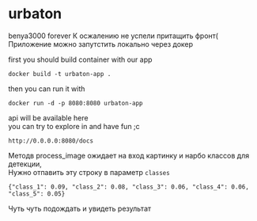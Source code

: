 # urbaton
benya3000 forever
К осжалению не успели притащить фронт(
Приложение можно запутстить локально через докер

first you should build container with our app  
```  
docker build -t urbaton-app .
```

then you can run it with
```
docker run -d -p 8080:8080 urbaton-app 
````

api will be available here     
you can try to explore in and have fun ;c  
```
http://0.0.0.0:8080/docs
```

Методв process_image ожидает на вход картинку и нарбо классов для детекции,   
Нужно отпавить эту строку в параметр `classes`
```
{"class_1": 0.09, "class_2": 0.08, "class_3": 0.06, "class_4": 0.06, "class_5": 0.05}
```

Чуть чуть подождать и увидеть результат
